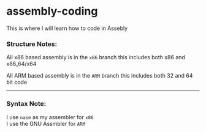 # assembly-coding
This is where I will learn how to code in Assebly

### Structure Notes:
All x86 based assembly is in the `x86` branch this includes both x86 and x86_64/x64

All ARM based assembly is in the `ARM` branch this includes both 32 and 64 bit code

---
### Syntax Note:
I use `nasm` as my assembler for `x86`<br>
I use the GNU Assmbler for `ARM`
